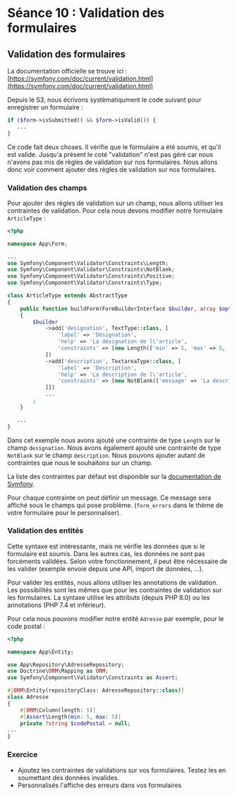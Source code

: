 # Séance 10 : Validation des formulaires

## Validation des formulaires

La documentation officielle se trouve ici : [https://symfony.com/doc/current/validation.html](https://symfony.com/doc/current/validation.html)

Depuis le S3, nous écrivons systèmatiqument le code suivant pour enregistrer un formulaire :

```php
if ($form->isSubmitted() && $form->isValid()) {
   ...
}
```

Ce code fait deux choses. Il vérifie que le formulaire a été soumis, et qu'il est valide. Jusqu'a présent le coté "validation" n'est pas géré car nous n'avons pas mis de règles de validation sur nos formulaires. Nous allons donc voir comment ajouter des règles de validation sur nos formulaires.

### Validation des champs

Pour ajouter des règles de validation sur un champ, nous allons utiliser les contraintes de validation. Pour cela nous devons modifier notre formulaire `ArticleType` :

```php
<?php

namespace App\Form;

...
use Symfony\Component\Validator\Constraints\Length;
use Symfony\Component\Validator\Constraints\NotBlank;
use Symfony\Component\Validator\Constraints\Positive;
use Symfony\Component\Validator\Constraints\Type;

class ArticleType extends AbstractType
{
    public function buildForm(FormBuilderInterface $builder, array $options): void
    {
        $builder
            ->add('designation', TextType::class, [
                'label' => 'Désignation',
                'help' => 'La désignation de l\'article',
                'constraints' => [new Length(['min' => 5, 'max' => 5, 'minMessage' => 'La désignation doit faire au moins {{ limit }} caractères', 'maxMessage' => 'La désignation doit faire au plus {{ limit }} caractères'])],
            ])
            ->add('description', TextareaType::class, [
                'label' => 'Description',
                'help' => 'La description de l\'article',
                'constraints' => [new NotBlank(['message' => 'La description ne peut pas être vide'])
            ]])
            ...
        ;
    }

   ...
}
```

Dans cet exemple nous avons ajouté une contrainte de type `Length` sur le champ `designation`. Nous avons également ajouté une contrainte de type `NotBlank` sur le champ `description`. Nous pouvons ajouter autant de contraintes que nous le souhaitons sur un champ.

La liste des contraintes par défaut est disponible sur la [documentation de Symfony](https://symfony.com/doc/current/reference/constraints.html).

Pour chaque contrainte on peut définir un message. Ce message sera affiché sous le champs qui pose problème. (`form_errors` dans le thème de votre formulaire pour le personnaliser).

### Validation des entités

Cette syntaxe est intéressante, mais ne vérifie les données que si le formulaire est soumis. Dans les autres cas, les données ne sont pas forcéments validées. Selon votre fonctionnement, il peut être nécessaire de les valider (exemple envoie depuis une API, import de données, ...).

Pour valider les entités, nous allons utiliser les annotations de validation. Les possibilités sont les mêmes que pour les contraintes de validation sur les formulaires. La syntaxe utilise les attributs (depuis PHP 8.0) ou les annotations (PHP 7.4 et inférieur).

Pour cela nous pouvons modifier notre entité `Adresse` par exemple, pour le code postal :

```php
<?php

namespace App\Entity;

use App\Repository\AdresseRepository;
use Doctrine\ORM\Mapping as ORM;
use Symfony\Component\Validator\Constraints as Assert;

#[ORM\Entity(repositoryClass: AdresseRepository::class)]
class Adresse
{
    #[ORM\Column(length: 5)]
    #[Assert\Length(min: 5, max: 5)]
    private ?string $codePostal = null;
...
}
```

### Exercice

* Ajoutez les contraintes de validations sur vos formulaires. Testez les en soumettant des données invalides.
* Personnalisés l'affiche des erreurs dans vos formulaires
